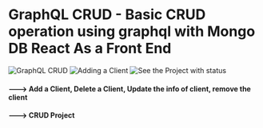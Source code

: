 # GraphQL CRUD - Basic CRUD operation using graphql with Mongo DB React As a Front End

![GraphQL CRUD](https://i.ibb.co/TW1J5zt/graphql-Project-CRUD.png)
![Adding a Client](https://i.ibb.co/nscWddn/Adding-a-Client.png)
![See the Project with status](https://i.ibb.co/Mpvv4gP/See-All-Projects.png)


#### ---> Add a Client, Delete a Client, Update the info of client, remove the client
#### ---> CRUD Project

